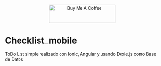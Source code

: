 <p align="center">
    <a href="https://www.buymeacoffee.com/cmur" target="_blank"><img src="https://cdn.buymeacoffee.com/buttons/v2/default-yellow.png" alt="Buy Me A Coffee" style="height: 60px !important;width: 217px !important;" ></a>
</p>

# Checklist_mobile
ToDo List simple realizado con Ionic, Angular y usando Dexie.js como Base de Datos

